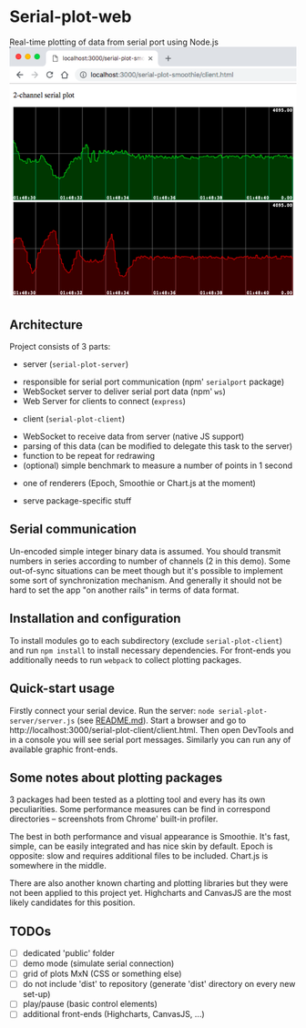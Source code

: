 # Serial-plot-web
Real-time plotting of data from serial port using Node.js
![cover](/serial-plot-smoothie/cover.png)


## Architecture
Project consists of 3 parts:
 * server (`serial-plot-server`)
  - responsible for serial port communication (npm' `serialport` package)
  - WebSocket server to deliver serial port data (npm' `ws`)
  - Web Server for clients to connect (`express`)
 * client (`serial-plot-client`)
  - WebSocket to receive data from server (native JS support)
  - parsing of this data (can be modified to delegate this task to the server)
  - function to be repeat for redrawing
  - (optional) simple benchmark to measure a number of points in 1 second
 * one of renderers (Epoch, Smoothie or Chart.js at the moment)
  - serve package-specific stuff


## Serial communication
Un-encoded simple integer binary data is assumed. You should transmit numbers in series according to number of channels (2 in this demo). Some out-of-sync situations can be meet though but it's possible to implement some sort of synchronization mechanism. And generally it should not be hard to set the app "on another rails" in terms of data format.


## Installation and configuration
To install modules go to each subdirectory (exclude `serial-plot-client`) and run `npm install` to install necessary dependencies. For front-ends you additionally needs to run `webpack` to collect plotting packages.


## Quick-start usage
Firstly connect your serial device. Run the server: `node serial-plot-server/server.js` (see [README.md](/serial-plot-server/README.md)). Start a browser and go to http://localhost:3000/serial-plot-client/client.html. Then open DevTools and in a console you will see serial port messages. Similarly you can run any of available graphic front-ends.


## Some notes about plotting packages
3 packages had been tested as a plotting tool and every has its own peculiarities. Some performance measures can be find in correspond directories – screenshots from Chrome' built-in profiler.

The best in both performance and visual appearance is Smoothie. It's fast, simple, can be easily integrated and has nice skin by default. Epoch is opposite: slow and requires additional files to be included. Chart.js is somewhere in the middle.

There are also another known charting and plotting libraries but they were not been applied to this project yet. Highcharts and CanvasJS are the most likely candidates for this position.


## TODOs
- [ ] dedicated 'public' folder
- [ ] demo mode (simulate serial connection)
- [ ] grid of plots MxN (CSS or something else)
- [ ] do not include 'dist' to repository (generate 'dist' directory on every new set-up)
- [ ] play/pause (basic control elements)
- [ ] additional front-ends (Highcharts, CanvasJS, ...)
